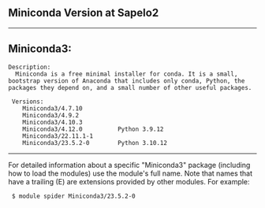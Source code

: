 ## Miniconda Version at Sapelo2
-----------------------------------------------------------------------------------------------------------------------------------------------------------------------------------------------------------------------------------------------------------------------------------------------
  Miniconda3:
-----------------------------------------------------------------------------------------------------------------------------------------------------------------------------------------------------------------------------------------------------------------------------------------------
    Description:
      Miniconda is a free minimal installer for conda. It is a small, bootstrap version of Anaconda that includes only conda, Python, the packages they depend on, and a small number of other useful packages.

     Versions:
        Miniconda3/4.7.10
        Miniconda3/4.9.2
        Miniconda3/4.10.3
        Miniconda3/4.12.0          Python 3.9.12
        Miniconda3/22.11.1-1
        Miniconda3/23.5.2-0        Python 3.10.12

-----------------------------------------------------------------------------------------------------------------------------------------------------------------------------------------------------------------------------------------------------------------------------------------------
  For detailed information about a specific "Miniconda3" package (including how to load the modules) use the module's full name.
  Note that names that have a trailing (E) are extensions provided by other modules.
  For example:

     $ module spider Miniconda3/23.5.2-0
